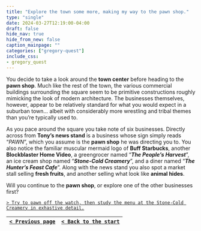 ```yaml
---
title: "Explore the town some more, making my way to the pawn shop."
type: "single"
date: 2024-03-27T12:19:00-04:00
draft: false
hide_nav: true
hide_from_new: false
caption_mainpage: ""
categories: ["gregory-quest"]
include_css:
- gregory_quest
---
```


You decide to take a look around the **town center** before heading to the **pawn shop**. Much like the rest of the town, the various commercial buildings surrounding the square seem to be primitive constructions roughly mimicking the look of modern architecture. The businesses themselves, however, appear to be relatively standard for what you would expect in a suburban town… albeit with considerably more wrestling and tribal themes than you’re typically used to.

As you pace around the square you take note of six businesses. Directly across from **Tony’s news stand** is a business whose sign simply reads “*PAWN*”, which you assume is the **pawn shop** he was directing you to. You also notice the familiar muscular mermaid logo of **Buff Starbucks**, another **Blockblaster Home Video**, a greengrocer named “***The People’s Harvest***”, an ice cream shop named “***Stone-Cold Creamery***”, and a diner named “***The Hunter’s Feast Cafe***”. Along with the news stand you also spot a market stall selling **fresh fruits**, and another selling what look like **animal hides**.

Will you continue to the **pawn shop**, or explore one of the other businesses first? 

[``> Try to pawn off the watch, then study the menu at the Stone-Cold Creamery in exhastive detail.``](../80)

|[``< Previous page``](../78)|[``< Back to the start``](../)|
|---|---|